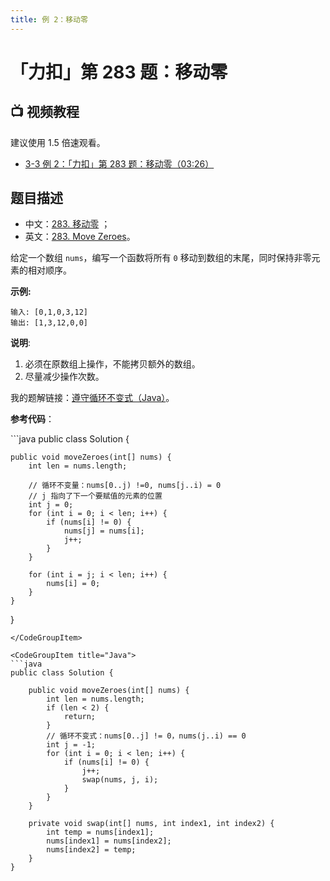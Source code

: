 ```yaml
---
title: 例 2：移动零
---
```


# 「力扣」第 283 题：移动零

## :tv: **视频教程**

建议使用 1.5 倍速观看。


* [3-3 例 2：「力扣」第 283 题：移动零（03:26）](https://www.bilibili.com/video/BV1Jg411M7Lp?p=3)

## 题目描述


+ 中文：[283. 移动零](https://leetcode-cn.com/problems/move-zeroes/description/) ；
+ 英文：[283. Move Zeroes](https://leetcode.com/problems/move-zeroes/description/)。

给定一个数组 `nums`，编写一个函数将所有 `0` 移动到数组的末尾，同时保持非零元素的相对顺序。

**示例:**

```
输入: [0,1,0,3,12]
输出: [1,3,12,0,0]
```

**说明**:

1. 必须在原数组上操作，不能拷贝额外的数组。
2. 尽量减少操作次数。



我的题解链接：[遵守循环不变式（Java）](https://leetcode-cn.com/problems/move-zeroes/solution/zun-shou-xun-huan-bu-bian-shi-java-by-liweiwei1419/)。


**参考代码**：


<CodeGroup>
<CodeGroupItem title="Java">
```java
public class Solution {

    public void moveZeroes(int[] nums) {
        int len = nums.length;

        // 循环不变量：nums[0..j) !=0, nums[j..i) = 0
        // j 指向了下一个要赋值的元素的位置
        int j = 0;
        for (int i = 0; i < len; i++) {
            if (nums[i] != 0) {
                nums[j] = nums[i];
                j++;
            }
        }

        for (int i = j; i < len; i++) {
            nums[i] = 0;
        }
    }
}
```
</CodeGroupItem>

<CodeGroupItem title="Java">
```java
public class Solution {

    public void moveZeroes(int[] nums) {
        int len = nums.length;
        if (len < 2) {
            return;
        }
        // 循环不变式：nums[0..j] != 0，nums(j..i) == 0
        int j = -1;
        for (int i = 0; i < len; i++) {
            if (nums[i] != 0) {
                j++;
                swap(nums, j, i);
            }
        }
    }

    private void swap(int[] nums, int index1, int index2) {
        int temp = nums[index1];
        nums[index1] = nums[index2];
        nums[index2] = temp;
    }
}
```
</CodeGroupItem>
</CodeGroup>
